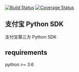 [![Build Status](https://travis-ci.org/block-cat/alipay_sdk.svg?branch=master)](https://travis-ci.org/block-cat/alipay_sdk)
[![Coverage Status](https://coveralls.io/repos/github/block-cat/alipay_sdk/badge.svg?branch=master)](https://coveralls.io/github/block-cat/alipay_sdk?branch=master)

##  支付宝 Python SDK

支付宝第三方 Python SDK

## requirements

python >= 3.6
